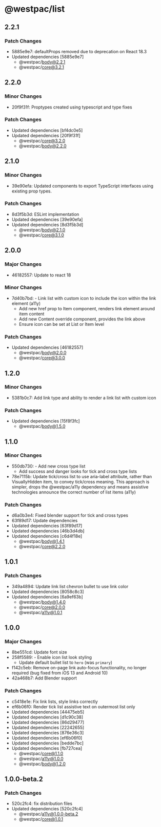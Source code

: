 # @westpac/list

## 2.2.1

### Patch Changes

- 5885e9e7: defaultProps removed due to deprecation on React 18.3
- Updated dependencies [5885e9e7]
  - @westpac/body@2.2.1
  - @westpac/core@3.2.1

## 2.2.0

### Minor Changes

- 20f9f31f: Proptypes created using typescript and type fixes

### Patch Changes

- Updated dependencies [bf4dc0e5]
- Updated dependencies [20f9f31f]
  - @westpac/core@3.2.0
  - @westpac/body@2.2.0

## 2.1.0

### Minor Changes

- 39e90efa: Updated components to export TypeScript interfaces using existing prop types.

### Patch Changes

- 8d3f5b3d: ESLint implementation
- Updated dependencies [39e90efa]
- Updated dependencies [8d3f5b3d]
  - @westpac/body@2.1.0
  - @westpac/core@3.1.0

## 2.0.0

### Major Changes

- 46182557: Update to react 18

### Minor Changes

- 7d40b7bd: - Link list with custom icon to include the icon within the link element (a11y)
  - Add new href prop to Item component, renders link element around item content
  - Add new Content override component, provides the link above
  - Ensure icon can be set at List or Item level

### Patch Changes

- Updated dependencies [46182557]
  - @westpac/body@2.0.0
  - @westpac/core@3.0.0

## 1.2.0

### Minor Changes

- 5381b0c7: Add link type and ability to render a link list with custom icon

### Patch Changes

- Updated dependencies [15f8f3fc]
  - @westpac/body@1.5.0

## 1.1.0

### Minor Changes

- 550db730: - Add new cross type list
  - Add success and danger looks for tick and cross type lists
- 78e7115b: Update tick/cross list to use aria-label attribute, rather than VisuallyHidden item, to convey tick/cross meaning. This approach is simpler, drops the @westpac/a11y dependency and means assistive technologies announce the correct number of list items (a11y)

### Patch Changes

- d6a0b3e4: Fixed blender support for tick and cross types
- 63f89d17: Update dependencies
- Updated dependencies [63f89d17]
- Updated dependencies [46b3d4db]
- Updated dependencies [c6d4f18e]
  - @westpac/body@1.4.1
  - @westpac/core@2.2.0

## 1.0.1

### Patch Changes

- 349a4894: Update link list chevron bullet to use link color
- Updated dependencies [8058c8c3]
- Updated dependencies [6a9ef63b]
  - @westpac/body@1.4.0
  - @westpac/core@2.0.0
  - @westpac/a11y@1.0.1

## 1.0.0

### Major Changes

- 8be551cd: Update font size
- 258f5589: - Enable icon list look styling
  - Update default bullet list to `hero` (was `primary`)
- f142c5eb: Remove on-page link auto-focus functionality, no longer required (bug fixed from iOS 13 and Android 10)
- 42a468b7: Add Blender support

### Patch Changes

- c5418e1e: Fix link lists, style links correctly
- ef6b06f0: Render tick list assistive text on outermost list only
- Updated dependencies [44475eb5]
- Updated dependencies [d1c90c38]
- Updated dependencies [86d29477]
- Updated dependencies [22242655]
- Updated dependencies [876e36c3]
- Updated dependencies [ef6b06f0]
- Updated dependencies [bedde7bc]
- Updated dependencies [fb727cea]
  - @westpac/core@1.1.0
  - @westpac/a11y@1.0.0
  - @westpac/body@1.2.0

## 1.0.0-beta.2

### Patch Changes

- 520c2fc4: fix distribution files
- Updated dependencies [520c2fc4]
  - @westpac/a11y@1.0.0-beta.2
  - @westpac/core@1.0.1
